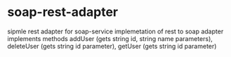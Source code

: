 # soap-rest-adapter
sipmle rest adapter for soap-service
implemetation of rest to soap adapter
implements methods addUser (gets string id, string name parameters), deleteUser (gets string id parameter), getUser (gets string id parameter)
